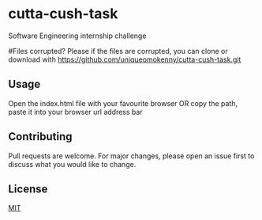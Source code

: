 # cutta-cush-task
Software Engineering internship challenge

#Files corrupted?
Please if the files are corrupted, you can clone or download with https://github.com/uniqueomokenny/cutta-cush-task.git

## Usage
Open the index.html file with your favourite browser
OR
copy the path, paste it into your browser url address bar

## Contributing
Pull requests are welcome. For major changes, please open an issue first to discuss what you would like to change.

## License
[MIT](https://choosealicense.com/licenses/mit/)
